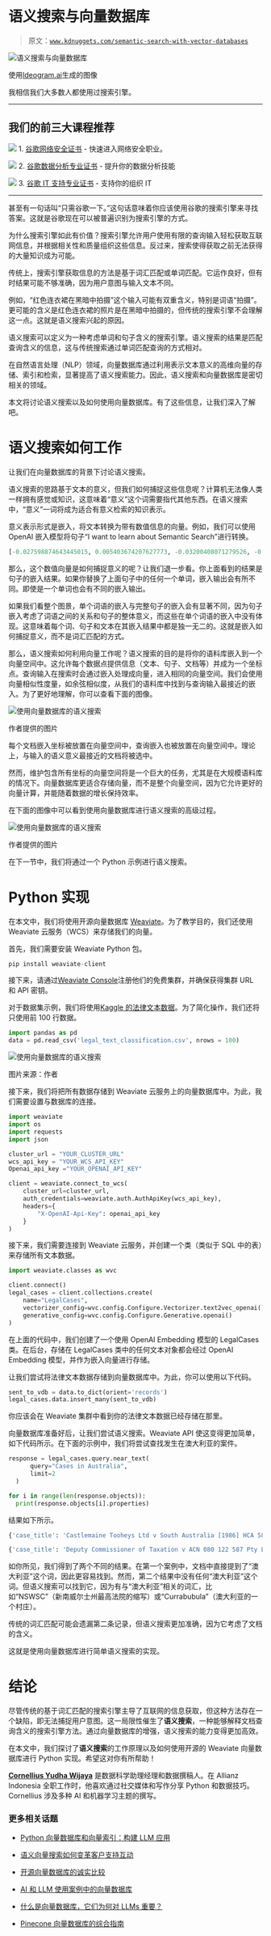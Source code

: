 # 语义搜索与向量数据库

> 原文：[`www.kdnuggets.com/semantic-search-with-vector-databases`](https://www.kdnuggets.com/semantic-search-with-vector-databases)

![语义搜索与向量数据库](img/0d380decc923ed3d6b78479336b53c8b.png)

使用[Ideogram.ai](http://ideogram.ai)生成的图像

我相信我们大多数人都使用过搜索引擎。

* * *

## 我们的前三大课程推荐

![](img/0244c01ba9267c002ef39d4907e0b8fb.png) 1\. [谷歌网络安全证书](https://www.kdnuggets.com/google-cybersecurity) - 快速进入网络安全职业。

![](img/e225c49c3c91745821c8c0368bf04711.png) 2\. [谷歌数据分析专业证书](https://www.kdnuggets.com/google-data-analytics) - 提升你的数据分析技能

![](img/0244c01ba9267c002ef39d4907e0b8fb.png) 3\. [谷歌 IT 支持专业证书](https://www.kdnuggets.com/google-itsupport) - 支持你的组织 IT

* * *

甚至有一句话叫“只需谷歌一下。”这句话意味着你应该使用谷歌的搜索引擎来寻找答案。这就是谷歌现在可以被普遍识别为搜索引擎的方式。

为什么搜索引擎如此有价值？搜索引擎允许用户使用有限的查询输入轻松获取互联网信息，并根据相关性和质量组织这些信息。反过来，搜索使得获取之前无法获得的大量知识成为可能。

传统上，搜索引擎获取信息的方法是基于词汇匹配或单词匹配。它运作良好，但有时结果可能不够准确，因为用户意图与输入文本不同。

例如，“红色连衣裙在黑暗中拍摄”这个输入可能有双重含义，特别是词语“拍摄”。更可能的含义是红色连衣裙的照片是在黑暗中拍摄的，但传统的搜索引擎不会理解这一点。这就是语义搜索兴起的原因。

语义搜索可以定义为一种考虑单词和句子含义的搜索引擎。语义搜索的结果是匹配查询含义的信息，这与传统搜索通过单词匹配查询的方式相对。

在自然语言处理（NLP）领域，向量数据库通过利用表示文本意义的高维向量的存储、索引和检索，显著提高了语义搜索能力。因此，语义搜索和向量数据库是密切相关的领域。

本文将讨论语义搜索以及如何使用向量数据库。有了这些信息，让我们深入了解吧。

# 语义搜索如何工作

让我们在向量数据库的背景下讨论语义搜索。

语义搜索的思路基于文本的意义，但我们如何捕捉这些信息呢？计算机无法像人类一样拥有感觉或知识，这意味着“意义”这个词需要指代其他东西。在语义搜索中，“意义”一词将成为适合有意义检索的知识表示。

意义表示形式是嵌入，将文本转换为带有数值信息的向量。例如，我们可以使用 OpenAI 嵌入模型将句子“I want to learn about Semantic Search”进行转换。

```py
[-0.027598874643445015, 0.005403674207627773, -0.03200408071279526, -0.0026835924945771694, -0.01792600005865097,...]
```

那么，这个数值向量是如何捕捉意义的呢？让我们退一步看。你上面看到的结果是句子的嵌入结果。如果你替换了上面句子中的任何一个单词，嵌入输出会有所不同。即使是一个单词也会有不同的嵌入输出。

如果我们看整个图景，单个词语的嵌入与完整句子的嵌入会有显著不同，因为句子嵌入考虑了词语之间的关系和句子的整体意义，而这些在单个词语的嵌入中没有体现。这意味着每个词、句子和文本在其嵌入结果中都是独一无二的。这就是嵌入如何捕捉意义，而不是词汇匹配的方式。

那么，语义搜索如何利用向量工作呢？语义搜索的目的是将你的语料库嵌入到一个向量空间中。这允许每个数据点提供信息（文本、句子、文档等）并成为一个坐标点。查询输入在搜索时会通过嵌入处理成向量，进入相同的向量空间。我们会使用向量相似性度量，如余弦相似度，从我们的语料库中找到与查询输入最接近的嵌入。为了更好地理解，你可以查看下面的图像。

![使用向量数据库的语义搜索](img/e2a936a4331997d952b0f9f1b182fa0b.png)

作者提供的图片

每个文档嵌入坐标被放置在向量空间中，查询嵌入也被放置在向量空间中。理论上，与输入的语义意义最接近的文档将被选中。

然而，维护包含所有坐标的向量空间将是一个巨大的任务，尤其是在大规模语料库的情况下。向量数据库更适合存储向量，而不是整个向量空间，因为它允许更好的向量计算，并能随着数据的增长保持效率。

在下面的图像中可以看到使用向量数据库进行语义搜索的高级过程。

![使用向量数据库的语义搜索](img/0bb964f620744ef930c6de098053c620.png)

作者提供的图片

在下一节中，我们将通过一个 Python 示例进行语义搜索。

# Python 实现

在本文中，我们将使用开源向量数据库 [Weaviate](https://weaviate.io/)。为了教学目的，我们还使用 Weaviate 云服务（WCS）来存储我们的向量。

首先，我们需要安装 Weaviate Python 包。

```py
pip install weaviate-client
```

接下来，请通过[Weaviate Console](https://console.weaviate.cloud/signin)注册他们的免费集群，并确保获得集群 URL 和 API 密钥。

对于数据集示例，我们将使用[Kaggle 的法律文本数据](https://www.kaggle.com/datasets/amohankumar/legal-text-classification-dataset)。为了简化操作，我们还将只使用前 100 行数据。

```py
import pandas as pd
data = pd.read_csv('legal_text_classification.csv', nrows = 100)
```

![使用向量数据库的语义搜索](img/9f1726241c297e30476e590591e70cfc.png)

图片来源：作者

接下来，我们将把所有数据存储到 Weaviate 云服务上的向量数据库中。为此，我们需要设置与数据库的连接。

```py
import weaviate
import os
import requests
import json

cluster_url = "YOUR_CLUSTER_URL"
wcs_api_key = "YOUR_WCS_API_KEY"
Openai_api_key ="YOUR_OPENAI_API_KEY"

client = weaviate.connect_to_wcs(
    cluster_url=cluster_url,
    auth_credentials=weaviate.auth.AuthApiKey(wcs_api_key),
    headers={
        "X-OpenAI-Api-Key": openai_api_key
    }
)
```

接下来，我们需要连接到 Weaviate 云服务，并创建一个类（类似于 SQL 中的表）来存储所有文本数据。

```py
import weaviate.classes as wvc

client.connect()
legal_cases = client.collections.create(
    name="LegalCases",
    vectorizer_config=wvc.config.Configure.Vectorizer.text2vec_openai(),  
    generative_config=wvc.config.Configure.Generative.openai()  
)
```

在上面的代码中，我们创建了一个使用 OpenAI Embedding 模型的 LegalCases 类。在后台，存储在 LegalCases 类中的任何文本对象都会经过 OpenAI Embedding 模型，并作为嵌入向量进行存储。

让我们尝试将法律文本数据存储到向量数据库中。为此，你可以使用以下代码。

```py
sent_to_vdb = data.to_dict(orient='records')
legal_cases.data.insert_many(sent_to_vdb)
```

你应该会在 Weaviate 集群中看到你的法律文本数据已经存储在那里。

向量数据库准备好后，让我们尝试语义搜索。Weaviate API 使这变得更加简单，如下代码所示。在下面的示例中，我们将尝试查找发生在澳大利亚的案件。

```py
response = legal_cases.query.near_text(
      query="Cases in Australia",
      limit=2
  )

for i in range(len(response.objects)):
  print(response.objects[i].properties)
```

结果如下所示。

```py
{'case_title': 'Castlemaine Tooheys Ltd v South Australia [1986] HCA 58 ; (1986) 161 CLR 148', 'case_id': 'Case11', 'case_text': 'Hexal Australia Pty Ltd v Roche Therapeutics Inc (2005) 66 IPR 325, the likelihood of irreparable harm was regarded by Stone J as, indeed, a separate element that had to be established by an applicant for an interlocutory injunction. Her Honour cited the well-known passage from the judgment of Mason ACJ in Castlemaine Tooheys Ltd v South Australia [1986] HCA 58 ; (1986) 161 CLR 148 (at 153) as support for that proposition.', 'case_outcome': 'cited'}

{'case_title': 'Deputy Commissioner of Taxation v ACN 080 122 587 Pty Ltd [2005] NSWSC 1247', 'case_id': 'Case97', 'case_text': 'both propositions are of some novelty in circumstances such as the present, counsel is correct in submitting that there is some support to be derived from the decisions of Young CJ in Eq in Deputy Commissioner of Taxation v ACN 080 122 587 Pty Ltd [2005] NSWSC 1247 and Austin J in Re Currabubula Holdings Pty Ltd (in liq); Ex parte Lord (2004) 48 ACSR 734; (2004) 22 ACLC 858, at least so far as standing is concerned.', 'case_outcome': 'cited'}
```

如你所见，我们得到了两个不同的结果。在第一个案例中，文档中直接提到了“澳大利亚”这个词，因此更容易找到。然而，第二个结果中没有任何“澳大利亚”这个词。但语义搜索可以找到它，因为有与“澳大利亚”相关的词汇，比如“NSWSC”（新南威尔士州最高法院的缩写）或“Currabubula”（澳大利亚的一个村庄）。

传统的词汇匹配可能会遗漏第二条记录，但语义搜索更加准确，因为它考虑了文档的含义。

这就是使用向量数据库进行简单语义搜索的实现。

# 结论

尽管传统的基于词汇匹配的搜索引擎主导了互联网的信息获取，但这种方法存在一个缺陷，即无法捕捉用户意图。这一局限性催生了**语义搜索**，一种能够解释文档查询含义的搜索引擎方法。通过向量数据库的增强，语义搜索的能力变得更加高效。

在本文中，我们探讨了**语义搜索**的工作原理以及如何使用开源的 Weaviate 向量数据库进行 Python 实现。希望这对你有所帮助！

**[Cornellius Yudha Wijaya](https://www.linkedin.com/in/cornellius-yudha-wijaya/)** 是数据科学助理经理和数据撰稿人。在 Allianz Indonesia 全职工作时，他喜欢通过社交媒体和写作分享 Python 和数据技巧。Cornellius 涉及多种 AI 和机器学习主题的撰写。

### 更多相关话题

+   [Python 向量数据库和向量索引：构建 LLM 应用](https://www.kdnuggets.com/2023/08/python-vector-databases-vector-indexes-architecting-llm-apps.html)

+   [语义向量搜索如何变革客户支持互动](https://www.kdnuggets.com/how-semantic-vector-search-transforms-customer-support-interactions)

+   [开源向量数据库的诚实比较](https://www.kdnuggets.com/an-honest-comparison-of-open-source-vector-databases)

+   [AI 和 LLM 使用案例中的向量数据库](https://www.kdnuggets.com/vector-databases-in-ai-and-llm-use-cases)

+   [什么是向量数据库，它们为何对 LLMs 重要？](https://www.kdnuggets.com/2023/06/vector-databases-important-llms.html)

+   [Pinecone 向量数据库的综合指南](https://www.kdnuggets.com/a-comprehensive-guide-to-pinecone-vector-databases)
